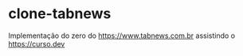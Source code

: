 # clone-tabnews

Implementação do zero do https://www.tabnews.com.br assistindo o https://curso.dev

